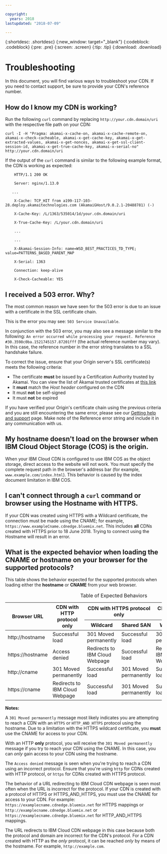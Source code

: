 ```yaml
---

copyright:
  years: 2018
lastupdated: "2018-07-09"

---
```


{:shortdesc: .shortdesc}
{:new_window: target="_blank"}
{:codeblock: .codeblock}
{:pre: .pre}
{:screen: .screen}
{:tip: .tip}
{:download: .download}

# Troubleshooting

In this document, you will find various ways to troubleshoot your CDN. If you need to contact support, be sure to provide your CDN's reference number.

## How do I know my CDN is working?
Run the following `curl` command by replacing `http://your.cdn.domain/uri` with the respective file path on your CDN:

`curl -I -H "Pragma: akamai-x-cache-on, akamai-x-cache-remote-on, akamai-x-check-cacheable, akamai-x-get-cache-key, akamai-x-get-extracted-values, akamai-x-get-nonces, akamai-x-get-ssl-client-session-id, akamai-x-get-true-cache-key, akamai-x-serial-no" http://your.cdn.domain/uri`

If the output of the `curl` command is similar to the following example format, the CDN is working as expected:

```
    HTTP/1.1 200 OK

    Server: nginx/1.13.0

   ...

    X-Cache: TCP_HIT from a199-117-103-28.deploy.akamaitechnologies.com (AkamaiGHost/9.0.2.1-20488781) (-)

    X-Cache-Key: /L/1363/535014/1d/your.cdn.domain/uri

    X-True-Cache-Key: /L/your.cdn.domain/uri

    ...

    ...

    X-Akamai-Session-Info: name=WSD_BEST_PRACTICES_TD_TYPE; value=PATTERNS_BASED_PARENT_MAP

    X-Serial: 1363

    Connection: keep-alive

    X-Check-Cacheable: YES
```

## I received a 503 error. Why?

The most common reason we have seen for the 503 error is due to an issue with a certificate in the SSL certificate chain.

This is the error you may see: `503 Service Unavailable`.  

In conjunction with the 503 error, you may also see a message similar to the following: `An error occurred while processing your request. Reference #30.3598c0ba.1521745157.87201fff` (the actual reference number may vary). In this case, the reference number in the error string translates to a SSL handshake failure.

To correct the issue, ensure that your Origin server's SSL certificate(s) meets the following criteria:
  * The certificate **must** be issued by a Certification Authority trusted by Akamai. You can view the list of Akamai trusted certificates at [this link](https://community.akamai.com/docs/DOC-4447-ssltls-certificate-chains-for-akamai-managed-certificates)
  * It **must** match the *Host header* configured on the CDN
  * It must **not** be self-signed
  * It must **not** be expired

If you have verified your Origin's certificate chain using the previous criteria and you are still encountering the same error, please see our [Getting help and support](getting-help.html#gettinghelp) page. Make note of the Reference error string and include it in any communication with us.

## My hostname doesn't load on the browser when IBM Cloud Object Storage (COS) is the origin.

When your IBM Cloud CDN is configured to use IBM COS as the object storage, direct access to the website will not work. You must specify the complete request path in the browser's address bar (for example, `www.example.com/index.html`). This behavior is caused by the index document limitation in IBM COS.

## I can't connect through a `curl` command or browser using the Hostname with HTTPS.

If your CDN was created using HTTPS with a Wildcard certificate, the connection must be made using the CNAME; for example, `https://www.exampleCname.cdnedge.bluemix.net`. This includes **all** CDNs created with HTTPS prior to 18 June 2018. Trying to connect using the Hostname will result in an error.

## What is the expected behavior when loading the CNAME or hostname on your browser for the supported protocols?

This table shows the behavior expected for the supported protocols when loading either the **hostname** or **CNAME** from your web browser.

<table>
<caption caption-side=“top”>Table of Expected Behaviors</caption>
<thead>
<tr>
<th rowspan=2 scope="col">Browser URL</th>
<th rowspan=2 scope="col">CDN with HTTP protocol only</th>
<th colspan=2 scope="col">CDN with HTTPS protocol only</th>
<th colspan=2 scope="col">CDN with both HTTP and HTTPS protocols</th>
</tr>
<tr>
<th scope="col"> Wildcard </th>
<th scope="col"> Shared SAN </th>
<th scope="col"> Wildcard </th>
<th scope="col"> Shared SAN </th>
</tr>
</thead>
<tbody>
<tr>
<td> http://hostname </td>
<td> Successful load </td>
<td> 301 Moved permanently </td>
<td> Successful load </td>
<td> 301 Moved permanently </td>
<td> Successful load </td>
</tr>
<tr>
<td> https://hostname</td>
<td> Access denied </td>
<td> Redirects to IBM Cloud Webpage </td>
<td> Successful load </td>
<td> Redirects to IBM Cloud Webpage </td>
<td> Successful load </td>
</tr>
<tr>
		<td> http://cname </td>
		<td> 301 Moved permanently </td>
		<td> Successful load </td>
		<td> 301 Moved permanently </td>
		<td> Successful load </td>
		<td> 301 Moved permanently </td>
</tr>
<tr>
		<td> https://cname </td>
		<td> Redirects to IBM Cloud Webpage </td>
		<td> Successful load </td>
		<td> 301 Moved permanently </td>
		<td> Successful load </td>
		<td> Redirects to IBM Cloud Webpage </td>
</tr>
</tbody>
</table>

**Notes:**

A `301 Moved permanently` message most likely indicates you are attempting to reach a CDN with an `HTTPS` or `HTTP_AND_HTTPS` protocol using the hostname. Due to a limitation with the HTTPS wildcard certificate, you **must** use the CNAME for access to your CDN.

With an HTTP **only** protocol, you will receive the `301 Moved permanently` message if you try to reach your CDN using the CNAME. In this case, you can _only_ gain access to your CDN using the hostname.

The `Access denied` message is seen when you're trying to reach a CDN using an incorrect protocol. Ensure that you're using `http` for CDNs created with HTTP protocol, or `https` for CDNs created with HTTPS protocol.

The behavior of a URL redirecting to IBM Cloud CDN webpage is seen most often when the URL is incorrect for the protocol. If your CDN is created with a protocol of HTTPS or HTTPS_AND_HTTPS, you must use the CNAME for access to your CDN. For example: `https://examplecname.cdnedge.bluemix.net` for HTTPS mappings or `http://examplecname.cdnedge.bluemix.net` or `https://examplecname.cdnedge.bluemix.net` for HTTP_AND_HTTPS mappings.

The URL redirects to IBM Cloud CDN webpage in this case because both the protocol and domain are incorrect for the CDN's protocol. For a CDN created with HTTP as the _only_ protocol, it can be reached _only_ by means of the hostname. For example, `http://example.com`.
